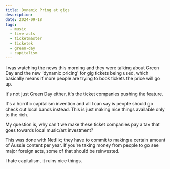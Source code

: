```yaml
---
title: Dynamic Pring at gigs
description: 
date: 2024-09-18
tags:
  - music
  - live-acts
  - ticketmaster
  - ticketek
  - green-day
  - capitalism
---
```

I was watching the news this morning and they were talking about Green Day and the new 'dynamic pricing' for gig tickets being used, which basically means if more people are trying to book tickets the price will go up.

It's not just Green Day either, it's the ticket companies pushing the feature.

It's a horrific capitalism invention and all I can say is people should go check out local bands instead. This is just making nice things available only to the rich.

My question is, why can't we make these ticket companies pay a tax that goes towards local music/art investment?

This was done with Netflix; they have to commit to making a certain amount of Aussie content per year. If you're taking money from people to go see major foreign acts, some of that should be reinvested.

I hate capitalism, it ruins nice things.